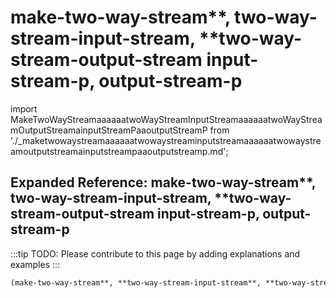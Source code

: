 # make-two-way-stream**, **two-way-stream-input-stream**, **two-way-stream-output-stream input-stream-p, output-stream-p

import MakeTwoWayStreamaaaaaatwoWayStreamInputStreamaaaaaatwoWayStreamOutputStreamainputStreamPaaoutputStreamP from './_maketwowaystreamaaaaaatwowaystreaminputstreamaaaaaatwowaystreamoutputstreamainputstreampaaoutputstreamp.md';

<MakeTwoWayStreamaaaaaatwoWayStreamInputStreamaaaaaatwoWayStreamOutputStreamainputStreamPaaoutputStreamP />

## Expanded Reference: make-two-way-stream**, **two-way-stream-input-stream**, **two-way-stream-output-stream input-stream-p, output-stream-p

:::tip
TODO: Please contribute to this page by adding explanations and examples
:::

```lisp
(make-two-way-stream**, **two-way-stream-input-stream**, **two-way-stream-output-stream input-stream-p, output-stream-p )
```
